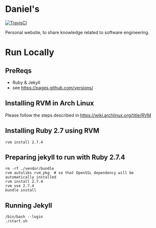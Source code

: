 # Daniel's

[![TravisCI](https://travis-ci.org/medeiros/medeiros.github.io.svg?branch=master)](https://travis-ci.org/medeiros/medeiros.github.io)

Personal website, to share knowledge related to software engineering.

# Run Locally

## PreReqs

- Ruby & Jekyll
- see https://pages.github.com/versions/

## Installing RVM in Arch Linux

Please follow the steps described in https://wiki.archlinux.org/title/RVM

## Installing Ruby 2.7 using RVM

```
rvm install 2.7.4
```

## Preparing jekyll to run with Ruby 2.7.4

```
rm -rf ./vendor/bundle
rvm autolibs rvm_pkg  # so that OpenSSL dependency will be automatically installed
rvm install 2.7.4 
rvm use 2.7.4
bundle install 
```

## Running Jekyll 
```
/bin/bash --login
./start.sh
```

